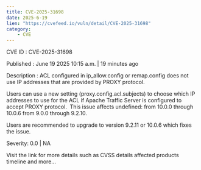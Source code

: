 ```yaml
---
title: CVE-2025-31698
date: 2025-6-19
lien: "https://cvefeed.io/vuln/detail/CVE-2025-31698"
category:
    - CVE
---
```


CVE ID : CVE-2025-31698

Published :  June 19
2025
10:15 a.m. | 19 minutes ago

Description : ACL configured in ip_allow.config or remap.config does not use IP addresses that are provided by PROXY protocol.

Users can use a new setting (proxy.config.acl.subjects) to choose which IP addresses to use for the ACL if Apache Traffic Server is configured to accept PROXY protocol. 
This issue affects undefined: from 10.0.0 through 10.0.6
from 9.0.0 through 9.2.10.

Users are recommended to upgrade to version 9.2.11 or 10.0.6
which fixes the issue.

Severity: 0.0 | NA

Visit the link for more details
such as CVSS details
affected products
timeline
and more...
